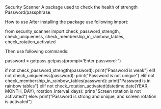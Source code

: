 Security Scanner
A package used to check the health of strength Password/passphrase.

How to use
After installing the package use following import:

from security_scanner import check_password_strength, check_uniqueness, check_membership_in_rainbow_tables, check_rotation_activated

Then use following commands:

password = getpass.getpass(prompt='Enter password: ')

if not check_password_strength(password):
    print("Password is weak")
elif not check_uniqueness(password):
    print("Password is not unique")
elif not check_membership_in_rainbow_tables(password):
    print("Password is in rainbow tables")
elif not check_rotation_activated(datetime.date(YEAR, MONTH, DAY), rotation_interval_days):
    print("Screen rotation is not activated")
else:
    print("Password is strong and unique, and screen rotation is activated")
